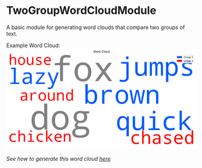 # TwoGroupWordCloudModule
A basic module for generating word clouds that compare two groups of text.

Example Word Cloud:
![Word Cloud Comparing Two Basic Sentences](./images/example.png)

*See how to generate this word cloud [here](./TestCloudModule.ipynb)*